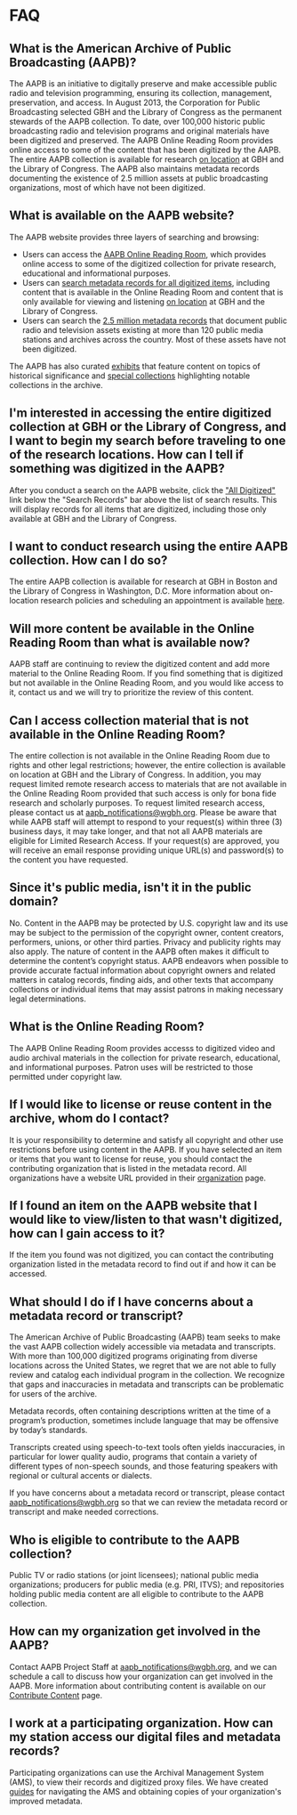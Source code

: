 # FAQ

## What is the American Archive of Public Broadcasting (AAPB)?

The AAPB is an initiative to digitally preserve and make accessible
public radio and television programming, ensuring its collection,
management, preservation, and access. In August 2013, the Corporation for
Public Broadcasting selected GBH and the Library of Congress as the permanent
stewards of the AAPB collection. To date, over 100,000 historic public broadcasting radio and
television programs and original materials have been digitized and preserved. The AAPB Online Reading Room provides online access to some of the content that has been digitized by the AAPB. The entire AAPB collection is available for research [on location](/on-location) at GBH and the Library of Congress. The AAPB also maintains metadata records documenting the existence of 2.5 million assets at public broadcasting organizations, most of which have not been digitized.

## What is available on the AAPB website?

The AAPB website provides three layers of searching and browsing:

- Users can access the [AAPB Online Reading Room](/catalog?q=&utf8=%E2%9C%93&f[access_types][]=online), which provides online access to some of the digitized collection for private research, educational and informational purposes.
- Users can [search metadata records for all digitized items](/catalog?q=&utf8=%E2%9C%93&f[access_types][]=digitized), including content that is available in the Online Reading Room and content that is only available for viewing and listening [on location](/on-location) at GBH and the Library of Congress.
- Users can search the [2.5 million metadata records](/catalog?q=&utf8=%E2%9C%93&f[access_types][]=all) that document public radio and television assets existing at more than 120 public media stations and archives across the country. Most of these assets have not been digitized.

The AAPB has also curated [exhibits](/exhibits) that feature content on topics of historical significance and [special collections](/special_collections) highlighting notable collections in the archive.

## I'm interested in accessing the entire digitized collection at GBH or the Library of Congress, and I want to begin my search before traveling to one of the research locations. How can I tell if something was digitized in the AAPB?

After you conduct a search on the AAPB website, click the ["All Digitized"](/catalog?q=&utf8=%E2%9C%93&f[access_types][]=digitized) link below the "Search Records" bar above the list of search results. This will display records for all items that are digitized, including those only available at GBH and the Library of Congress.

## I want to conduct research using the entire AAPB collection. How can I do so?

The entire AAPB collection is available for research at
GBH in Boston and the Library of Congress in
Washington, D.C. More information about on-location research policies and
scheduling an appointment is available [here](/on-location).

## Will more content be available in the Online Reading Room than what is available now?

AAPB staff are continuing to review the digitized content and add more material to the Online Reading Room. If you find something that is digitized but not available in the Online Reading Room, and you would like access to it, contact us and we will try to prioritize the review of this content.

## Can I access collection material that is not available in the Online Reading Room?

The entire collection is not available in the Online Reading Room due to rights and other legal restrictions; however, the entire collection is available on location at GBH and the Library of Congress. In addition, you may request limited remote research access to materials that are not available in the Online Reading Room provided that such access is only for bona fide research and scholarly purposes. To request limited research access, please contact us at [aapb_notifications@wgbh.org](mailto:aapb_notifications@wgbh.org). Please be aware that while AAPB staff will attempt to respond to your request(s) within three (3) business days, it may take longer, and that not all AAPB materials are eligible for Limited Research Access. If your request(s) are approved, you will receive an email response providing unique URL(s) and password(s) to the content you have requested.

## Since it's public media, isn't it in the public domain?

No. Content in the AAPB may be protected by U.S. copyright law and its use may
be subject to the permission of the copyright owner, content creators,
performers, unions, or other third parties. Privacy and publicity rights may
also apply. The nature of content in the AAPB often makes it difficult to
determine the content’s copyright status. AAPB endeavors when possible to
provide accurate factual information about copyright owners and related matters
in catalog records, finding aids, and other texts that accompany collections or
individual items that may assist patrons in making necessary legal
determinations.

## What is the Online Reading Room?

The AAPB Online Reading Room provides accesss to digitized video and audio archival materials in the
collection for private research, educational, and informational purposes. Patron
uses will be restricted to those permitted under copyright law.

## If I would like to license or reuse content in the archive, whom do I contact?

It is your responsibility to determine and satisfy all copyright and other use
restrictions before using content in the AAPB. If you have selected an item or
items that you want to license for reuse, you should contact the contributing
organization that is listed in the metadata record. All organizations have a website URL provided in their [organization](/participating-orgs) page.

## If I found an item on the AAPB website that I would like to view/listen to that wasn't digitized, how can I gain access to it?

If the item you found was not digitized, you can contact the contributing
organization listed in the metadata record to find out if and how it can be
accessed.

## What should I do if I have concerns about a metadata record or transcript?

The American Archive of Public Broadcasting (AAPB) team seeks to make the vast AAPB collection widely accessible via metadata and transcripts. With more than 100,000 digitized programs originating from diverse locations across the United States, we regret that we are not able to fully review and catalog each individual program in the collection. We recognize that gaps and inaccuracies in metadata and transcripts can be problematic for users of the archive. 

Metadata records, often containing descriptions written at the time of a program’s production, sometimes include language that may be offensive by today’s standards. 

Transcripts created using speech-to-text tools often yields inaccuracies, in particular for lower quality audio, programs that contain a variety of different types of non-speech sounds, and those featuring speakers with regional or cultural accents or dialects. 

If you have concerns about a metadata record or transcript, please contact [aapb_notifications@wgbh.org](mailto:aapb_notifications@wgbh.org) so that we can review the metadata record or transcript and make needed corrections.

## Who is eligible to contribute to the AAPB collection?

Public TV or radio stations (or joint licensees); national public media
organizations; producers for public media (e.g. PRI, ITVS); and repositories
holding public media content are all eligible to contribute to the AAPB
collection.

## How can my organization get involved in the AAPB?

Contact AAPB Project Staff at aapb_notifications@wgbh.org, and we can schedule a call to discuss how your organization can get involved in the AAPB. More information about contributing content is available on our [Contribute Content](https://americanarchive.org/help/contribute) page.

## I work at a participating organization. How can my station access our digital files and metadata records?

Participating organizations can use the Archival Management System (AMS), to
view their records and digitized proxy files. We have created
[guides](/help/using-the-ams) for navigating the AMS and obtaining copies of
your organization's improved metadata.

